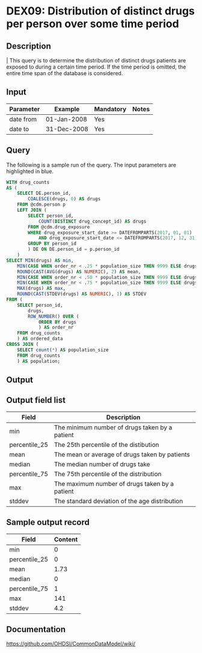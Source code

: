 <!---
Group:drug exposure
Name:DEX09 Distribution of distinct drugs per person over some time period
Author:Patrick Ryan
CDM Version: 5.0
-->

# DEX09: Distribution of distinct drugs per person over some time period

## Description
| This query is to determine the distribution of distinct drugs patients are exposed to during a certain time period. If the time period is omitted, the entire time span of the database is considered.

## Input

|  Parameter |  Example |  Mandatory |  Notes |
| --- | --- | --- | --- |
| date from | 01-Jan-2008 | Yes |   |
| date to | 31-Dec-2008 | Yes |   |

## Query
The following is a sample run of the query. The input parameters are highlighted in  blue.  

```sql
WITH drug_counts
AS (
	SELECT DE.person_id,
		COALESCE(drugs, 0) AS drugs
	FROM @cdm.person p
	LEFT JOIN (
		SELECT person_id,
			COUNT(DISTINCT drug_concept_id) AS drugs
		FROM @cdm.drug_exposure
		WHERE drug_exposure_start_date >= DATEFROMPARTS(2017, 01, 01)
			AND drug_exposure_start_date <= DATEFROMPARTS(2017, 12, 31)
		GROUP BY person_id
		) DE ON DE.person_id = p.person_id
	)
SELECT MIN(drugs) AS min,
	MIN(CASE WHEN order_nr < .25 * population_size THEN 9999 ELSE drugs END) AS percentile_25,
	ROUND(CAST(AVG(drugs) AS NUMERIC), 2) AS mean,
	MIN(CASE WHEN order_nr < .50 * population_size THEN 9999 ELSE drugs	END) AS median,
	MIN(CASE WHEN order_nr < .75 * population_size THEN 9999 ELSE drugs	END) AS percentile_75,
	MAX(drugs) AS max,
	ROUND(CAST(STDEV(drugs) AS NUMERIC), 1) AS STDEV
FROM (
	SELECT person_id,
		drugs,
		ROW_NUMBER() OVER (
			ORDER BY drugs
			) AS order_nr
	FROM drug_counts
	) AS ordered_data
CROSS JOIN (
	SELECT count(*) AS population_size
	FROM drug_counts
	) AS population;
```

## Output


## Output field list

| Field |  Description |
| --- | --- |
| min | The minimum number of drugs taken by a patient |
| percentile_25 | The 25th percentile of the distibution |
| mean | The mean or average of drugs taken by patients |
| median | The median number of drugs take |
| percentile_75 | The 75th percentile of the distribution |
| max | The maximum number of drugs taken by a patient |
| stddev | The standard deviation of the age distribution |


## Sample output record

| Field |  Content |
| --- | --- |
| min | 0 |
| percentile_25 | 0 |
| mean | 1.73 |
| median | 0 |
| percentile_75 | 1 |
| max | 141 |
| stddev | 4.2 |

## Documentation
https://github.com/OHDSI/CommonDataModel/wiki/
